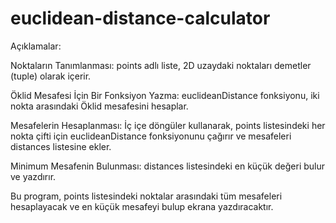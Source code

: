 # euclidean-distance-calculator

Açıklamalar:

Noktaların Tanımlanması: points adlı liste, 2D uzaydaki noktaları demetler (tuple) olarak içerir.

Öklid Mesafesi İçin Bir Fonksiyon Yazma: euclideanDistance fonksiyonu, iki nokta arasındaki Öklid mesafesini hesaplar.

Mesafelerin Hesaplanması: İç içe döngüler kullanarak, points listesindeki her nokta çifti için euclideanDistance fonksiyonunu çağırır ve mesafeleri distances listesine ekler.

Minimum Mesafenin Bulunması: distances listesindeki en küçük değeri bulur ve yazdırır.

Bu program, points listesindeki noktalar arasındaki tüm mesafeleri hesaplayacak ve en küçük mesafeyi bulup ekrana yazdıracaktır.
